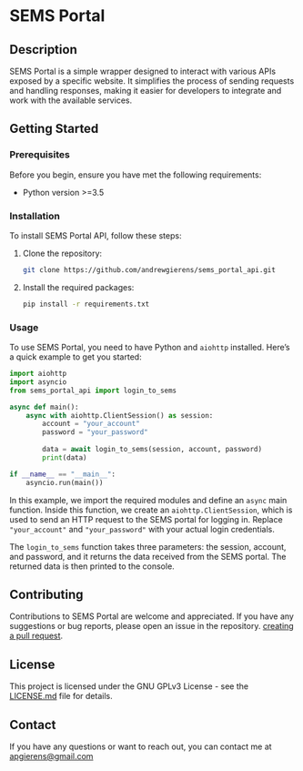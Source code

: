 # SEMS Portal

## Description
SEMS Portal is a simple wrapper designed to interact with various APIs exposed by a specific website. It simplifies the process of sending requests and handling responses, making it easier for developers to integrate and work with the available services.

## Getting Started

### Prerequisites
Before you begin, ensure you have met the following requirements:
- Python version >=3.5

### Installation
To install SEMS Portal API, follow these steps:

1. Clone the repository:
   ```bash
   git clone https://github.com/andrewgierens/sems_portal_api.git
   ```

2. Install the required packages:
   ```bash
   pip install -r requirements.txt
   ```

### Usage
To use SEMS Portal, you need to have Python and `aiohttp` installed. Here’s a quick example to get you started:

```python
import aiohttp
import asyncio
from sems_portal_api import login_to_sems

async def main():
    async with aiohttp.ClientSession() as session:
        account = "your_account"
        password = "your_password"
        
        data = await login_to_sems(session, account, password)
        print(data)

if __name__ == "__main__":
    asyncio.run(main())
```

In this example, we import the required modules and define an `async` main function. Inside this function, we create an `aiohttp.ClientSession`, which is used to send an HTTP request to the SEMS portal for logging in. Replace `"your_account"` and `"your_password"` with your actual login credentials.

The `login_to_sems` function takes three parameters: the session, account, and password, and it returns the data received from the SEMS portal. The returned data is then printed to the console.


## Contributing
Contributions to SEMS Portal are welcome and appreciated. If you have any suggestions or bug reports, please open an issue in the repository.
[creating a pull request](https://help.github.com/articles/creating-a-pull-request/).

## License
This project is licensed under the GNU GPLv3 License - see the [LICENSE.md](LICENSE.md) file for details.

## Contact
If you have any questions or want to reach out, you can contact me at apgierens@gmail.com
